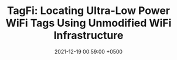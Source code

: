 ---
title: "TagFi: Locating Ultra-Low Power WiFi Tags Using Unmodified WiFi Infrastructure"
collection: publications
image: /images/tagfi_sq.jpg
permalink: /publications/tagfi-ubicomp21/
date: 2021-12-19 00:59:00 +0500
venue: 'Ubicomp'
bibtex: '/bibtex/tagfi-ubicomp21.html'
pdf: '/files/tagfi-ubicomp21.pdf'
pubtype: 'conference'
authors: 'Elahe Soltanaghaei, Adwait Dongare, <ins>Akarsh Prabhakara</ins>, Swarun Kumar, Anthony Rowe, Kamin Whitehouse'
excerpt_separator: ""
---